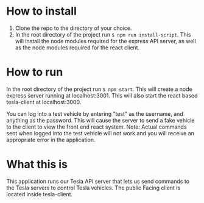# How to install
1. Clone the repo to the directory of your choice. 
2. In the root directory of the project run `$ npm run install-script`. This will install the node modules required for the express API server, as well as the node modules required for the react client.

# How to run
In the root directory of the project run `$ npm start`. This will create a node express server running at localhost:3001.
This will also start the react based tesla-client at localhost:3000.

You can log into a test vehicle by entering "test" as the username, and anything as the password. This will cause the server to send a fake vehicle to the client to view the front end react system. Note: Actual commands sent when logged into the test vehicle will not work and you will receive an appropriate error in the application.

# What this is
This application runs our Tesla API server that lets us send commands to the Tesla servers to control Tesla vehicles. 
The public Facing client is located inside tesla-client.

